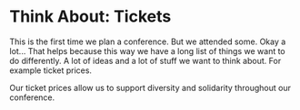 # Think About: Tickets

This is the first time we plan a conference. But we attended some. Okay a lot... That helps because this way we have a long list of things we want to do differently. A lot of ideas and a lot of stuff we want to think about. For example ticket prices.

Our ticket prices allow us to support diversity and solidarity throughout our conference.
